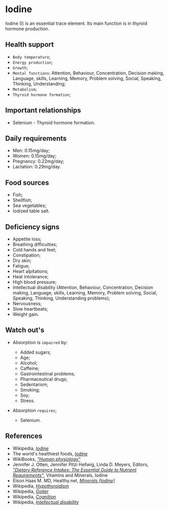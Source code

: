 # Iodine
Iodine (I) is an essential trace element. Its main function is in thyroid hormone production.

## Health support
- `Body temperature`;
- `Energy production`;
- `Growth`;
- `Mental functions`: Attention, Behaviour, Concentration, Decision making, Language, skills, Learning, Memory, Problem solving, Social, Speaking, Thinking, Understanding;
- `Metabolism`;
- `Thyroid hormone formation`;

## Important relationships
- Selenium - Thyroid hormone formation.

## Daily requirements
- Men: 0.15mg/day;
- Women: 0.15mg/day;
- Pregnancy: 0.22mg/day;
- Lactation: 0.29mg/day.

## Food sources
- Fish;
- Shellfish;
- Sea vegetables;
- Iodized table salt.

## Deficiency signs
- Appetite loss;
- Breathing difficulties;
- Cold hands and feet;
- Constipation;
- Dry skin;
- Fatigue;
- Heart alpitations;
- Heat intolerance;
- High blood pressure;
- Intellectual disability (Attention, Behaviour, Concentration, Decision making, Language, skills, Learning, Memory, Problem solving, Social, Speaking, Thinking, Understanding problems);
- Nervousness;
- Slow heartbeats;
- Weight gain.

## Watch out's
- Absorption is `impaired` by:
    - Added sugars;
    - Age;
    - Alcohol;
    - Caffeine;
    - Gastrointestinal problems;
    - Pharmaceutical drugs;
    - Sedentarism;
    - Smoking;
    - Soy;
    - Stress.

- Absorption `requires`;
    - Selenium.

## References
- Wikipedia, [_Iodine_](https://en.wikipedia.org/wiki/Iodine)
- The world's healthiest foods, [_Iodine_](http://www.whfoods.com/genpage.php?tname=nutrient&dbid=69)
- WikiBooks, [_"Human physiology"_](https://en.wikibooks.org/wiki/Human_Physiology/Nutrition#Minerals)
- Jennifer J. Otten, Jennifer Pitzi Hellwig, Linda D. Meyers, Editors, [_"Dietary Reference Intakes: The Essential Guide to Nutrient Requirements"_](https://www.amazon.com/Dietary-Reference-Intakes-Essential-Requirements/dp/0309157420), Vitamins and Minerals, Iodine
- Elson Haas M. MD, Healthy.net, [_Minerals (Iodine)_](http://www.healthy.net/Health/Article/Iodine/2074/1)
- Wikipedia, [_Hypothyroidism_](https://en.wikipedia.org/wiki/Hypothyroidism#Signs_and_symptoms)
- Wikipedia, [_Goiter_](https://en.wikipedia.org/wiki/Goitre#Signs_and_symptoms)
- Wikipedia, [_Cognition_](https://en.wikipedia.org/wiki/Cognition)
- Wikipedia, [_Intellectual disability_](https://en.wikipedia.org/wiki/Intellectual_disability#Signs_and_symptoms)